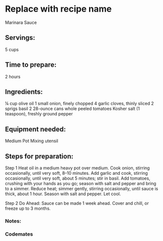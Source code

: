 # Replace with recipe name
Marinara Sauce
## Servings: 
5 cups
## Time to prepare: 
2 hours
## Ingredients:
¼ cup olive oil
1 small onion, finely chopped
4 garlic cloves, thinly sliced
2 sprigs basil
2 28-ounce cans whole peeled tomatoes
Kosher salt (1 teaspoon), freshly ground pepper

## Equipment needed:
Medium Pot
Mixing utensil

## Steps for preparation:
Step 1
Heat oil in a medium heavy pot over medium. Cook onion, stirring occasionally, until very soft, 8–10 minutes. Add garlic and cook, stirring occasionally, until very soft, about 5 minutes; stir in basil. Add tomatoes, crushing with your hands as you go; season with salt and pepper and bring to a simmer. Reduce heat; simmer gently, stirring occasionally, until sauce is thick, about 1 hour. Season with salt and pepper. Let cool.

Step 2
Do Ahead: Sauce can be made 1 week ahead. Cover and chill, or freeze up to 3 months.


### Notes:



### Codemates #

